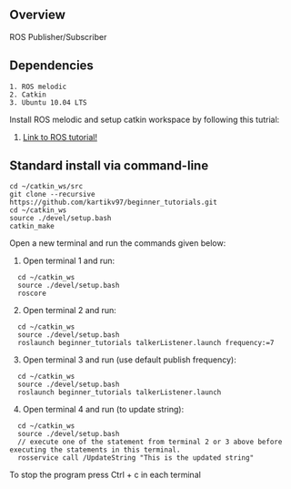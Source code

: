 ## Overview

ROS Publisher/Subscriber 

## Dependencies
```
1. ROS melodic
2. Catkin
3. Ubuntu 10.04 LTS
```
Install ROS melodic and setup catkin workspace by following this tutrial:
1. [Link to ROS tutorial!](http://wiki.ros.org/ROS/Tutorials/InstallingandConfiguringROSEnvironment)

## Standard install via command-line
```
cd ~/catkin_ws/src
git clone --recursive https://github.com/kartikv97/beginner_tutorials.git
cd ~/catkin_ws
source ./devel/setup.bash
catkin_make
```
Open a new terminal and run the commands given below:

1. Open terminal 1 and run:
```
  cd ~/catkin_ws
  source ./devel/setup.bash
  roscore
```  
2. Open terminal 2 and run:
```
  cd ~/catkin_ws
  source ./devel/setup.bash
  roslaunch beginner_tutorials talkerListener.launch frequency:=7
```
  
3. Open terminal 3 and run (use default publish frequency):
```
  cd ~/catkin_ws
  source ./devel/setup.bash
  roslaunch beginner_tutorials talkerListener.launch
```

4. Open terminal 4 and run (to update string):
```
  cd ~/catkin_ws
  source ./devel/setup.bash
  // execute one of the statement from terminal 2 or 3 above before executing the statements in this terminal. 
  rosservice call /UpdateString "This is the updated string"
```
To stop the program press Ctrl + c in each terminal 


